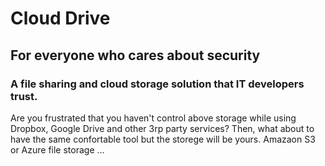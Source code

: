 # Cloud Drive 
## For everyone who cares about security
### A file sharing and cloud storage solution that IT developers trust.
Are you frustrated that you haven't control above storage while using Dropbox, Google Drive and other 3rp party services?
Then, what about to have the same confortable tool but the storege will be yours. Amazaon S3 or Azure file storage ...


